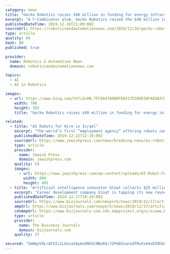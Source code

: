 ```yaml
---
category: news
title: "Gecko Robotics raises $40 million in funding for energy infrastructure inspection robots"
excerpt: "A Y-Combinator alum, Gecko Robotics raised the $40 million in its Series B round, which was led by Drive Capital. Gecko already partners with the largest brands in power, oil and gas and manufacturing industries. The startup says it has created “a new standard for industrial-grade inspection”, powered by artificial intelligence-based data ..."
publishedDateTime: 2019-12-16T21:00:00Z
sourceUrl: https://roboticsandautomationnews.com/2019/12/16/gecko-robotics-raises-40-million-in-funding-for-energy-infrastructure-inspection-robots/27564/
type: article
quality: 60
heat: 80
published: true

provider:
  name: Robotics & Automation News
  domain: roboticsandautomationnews.com

topics:
  - AI
  - AI in Robotics

images:
  - url: https://www.bing.com/th?id=ON.7FC084780B0FE0217E388D3DFA83A37A
    width: 700
    height: 393
    title: "Gecko Robotics raises $40 million in funding for energy infrastructure inspection robots"

related:
  - title: "AI Robots for Hire in Israel"
    excerpt: "The world’s first “employment agency” offering robots controlled by artificial-intelligence for hire has launched in Israel as a joint venture between SixAI of Israel and Musashi Seimitsu of Japan, according to Daily Mail. MusashiAI provides a ..."
    publishedDateTime: 2019-12-22T12:39:00Z
    sourceUrl: https://www.jewishpress.com/news/breaking-news/ai-robots-for-hire-in-israel/2019/12/22/
    type: article
    provider:
      name: Jewish Press
      domain: jewishpress.com
    quality: 54
    images:
      - url: https://www.jewishpress.com/wp-content/uploads/AI-Robot-Forklift.jpg
        width: 880
        height: 495
  - title: "Artificial intelligence innovator Gloat collects $25 million in capital"
    excerpt: "Career development company Gloat is tapping its new round of funding to expand its New York and Tel Aviv offices. The startup, which uses artificial intelligence (AI) to help companies evaluate their workforces, raised $25 million in Series B capital. The round was led by Eight Roads Ventures, the proprietary investment firm backed by Fidelity ..."
    publishedDateTime: 2019-12-17T19:29:00Z
    sourceUrl: https://www.bizjournals.com/newyork/news/2019/12/17/artificial-intelligence-innovator-gloat-collects.html
    ampUrl: https://www.bizjournals.com/newyork/news/2019/12/17/artificial-intelligence-innovator-gloat-collects.amp.html
    cdnAmpUrl: https://www-bizjournals-com.cdn.ampproject.org/c/s/www.bizjournals.com/newyork/news/2019/12/17/artificial-intelligence-innovator-gloat-collects.amp.html
    type: article
    provider:
      name: The Business Journals
      domain: bizjournals.com
    quality: 37

secured: "SmWqeV4LrAFXIi1LGnvaSAymv6NhhCNNu68/JIPm0ZxanzATRxXsm4sD39UVA2YZQqRfcGv8rLEy+Gj5Y2N6tqGnKpmnPQtyH2KuQhB8bBFsXy93h4XQWk5c1CAkgrMTsS/mQyq/JAlRA1j9o231gIvP/pPvxt4cGDG8+h7aTLEqhIrbVsqVGLoGpWXDUYfNg0N1G1rLwpLVlwuFOZyB60nSOvz/GGLmQChB8WXD6LHKAekQ/mx+e4xD4TUPu6/6yrVcvAXOgSgY4zMrO/juJg==;0VMlo/mEOJbIDyI5fCg1Aw=="
---
```


